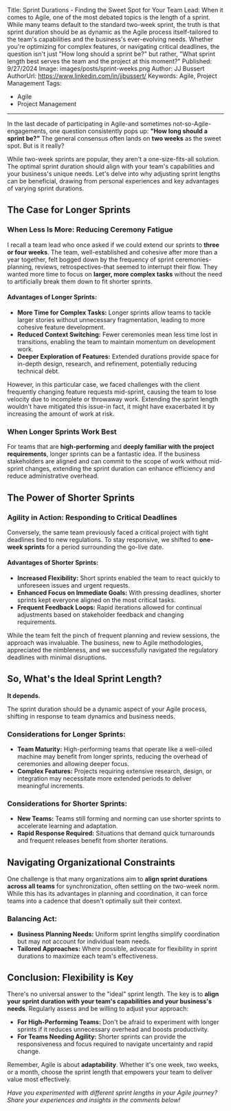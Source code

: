 Title: Sprint Durations - Finding the Sweet Spot for Your Team
Lead: When it comes to Agile, one of the most debated topics is the length of a sprint. While many teams default to the standard two-week sprint, the truth is that sprint duration should be as dynamic as the Agile process itself-tailored to the team's capabilities and the business's ever-evolving needs. Whether you're optimizing for complex features, or navigating critical deadlines, the question isn't just "How long should a sprint be?" but rather, "What sprint length best serves the team and the project at this moment?"
Published: 9/27/2024
Image: images/posts/sprint-weeks.png
Author: JJ Bussert
AuthorUrl: https://www.linkedin.com/in/jjbussert/
Keywords: Agile, Project Management
Tags:
 - Agile
 - Project Management
---

In the last decade of participating in Agile-and sometimes not-so-Agile-engagements, one question consistently pops up: **"How long should a sprint be?"** The general consensus often lands on **two weeks** as the sweet spot. But is it really?

While two-week sprints are popular, they aren't a one-size-fits-all solution. The optimal sprint duration should align with your team's capabilities and your business's unique needs. Let's delve into why adjusting sprint lengths can be beneficial, drawing from personal experiences and key advantages of varying sprint durations.

## The Case for Longer Sprints

### When Less Is More: Reducing Ceremony Fatigue

I recall a team lead who once asked if we could extend our sprints to **three or four weeks**. The team, well-established and cohesive after more than a year together, felt bogged down by the frequency of sprint ceremonies-planning, reviews, retrospectives-that seemed to interrupt their flow. They wanted more time to focus on **larger, more complex tasks** without the need to artificially break them down to fit shorter sprints.

#### Advantages of Longer Sprints:

- **More Time for Complex Tasks:** Longer sprints allow teams to tackle larger stories without unnecessary fragmentation, leading to more cohesive feature development.
- **Reduced Context Switching:** Fewer ceremonies mean less time lost in transitions, enabling the team to maintain momentum on development work.
- **Deeper Exploration of Features:** Extended durations provide space for in-depth design, research, and refinement, potentially reducing technical debt.

However, in this particular case, we faced challenges with the client frequently changing feature requests mid-sprint, causing the team to lose velocity due to incomplete or throwaway work. Extending the sprint length wouldn't have mitigated this issue-in fact, it might have exacerbated it by increasing the amount of work at risk.

### When Longer Sprints Work Best

For teams that are **high-performing** and **deeply familiar with the project requirements**, longer sprints can be a fantastic idea. If the business stakeholders are aligned and can commit to the scope of work without mid-sprint changes, extending the sprint duration can enhance efficiency and reduce administrative overhead.


## The Power of Shorter Sprints

### Agility in Action: Responding to Critical Deadlines

Conversely, the same team previously faced a critical project with tight deadlines tied to new regulations. To stay responsive, we shifted to **one-week sprints** for a period surrounding the go-live date.

#### Advantages of Shorter Sprints:

- **Increased Flexibility:** Short sprints enabled the team to react quickly to unforeseen issues and urgent requests.
- **Enhanced Focus on Immediate Goals:** With pressing deadlines, shorter sprints kept everyone aligned on the most critical tasks.
- **Frequent Feedback Loops:** Rapid iterations allowed for continual adjustments based on stakeholder feedback and changing requirements.

While the team felt the pinch of frequent planning and review sessions, the approach was invaluable. The business, new to Agile methodologies, appreciated the nimbleness, and we successfully navigated the regulatory deadlines with minimal disruptions.


## So, What's the Ideal Sprint Length?

**It depends.**

The sprint duration should be a dynamic aspect of your Agile process, shifting in response to team dynamics and business needs.

### Considerations for Longer Sprints:

- **Team Maturity:** High-performing teams that operate like a well-oiled machine may benefit from longer sprints, reducing the overhead of ceremonies and allowing deeper focus.
- **Complex Features:** Projects requiring extensive research, design, or integration may necessitate more extended periods to deliver meaningful increments.

### Considerations for Shorter Sprints:

- **New Teams:** Teams still forming and norming can use shorter sprints to accelerate learning and adaptation.
- **Rapid Response Required:** Situations that demand quick turnarounds and frequent releases benefit from shorter iterations.


## Navigating Organizational Constraints

One challenge is that many organizations aim to **align sprint durations across all teams** for synchronization, often settling on the two-week norm. While this has its advantages in planning and coordination, it can force teams into a cadence that doesn't optimally suit their context.

### Balancing Act:

- **Business Planning Needs:** Uniform sprint lengths simplify coordination but may not account for individual team needs.
- **Tailored Approaches:** Where possible, advocate for flexibility in sprint durations to maximize each team's effectiveness.


## Conclusion: Flexibility is Key

There's no universal answer to the "ideal" sprint length. The key is to **align your sprint duration with your team's capabilities and your business's needs**. Regularly assess and be willing to adjust your approach:

- **For High-Performing Teams:** Don't be afraid to experiment with longer sprints if it reduces unnecessary overhead and boosts productivity.
- **For Teams Needing Agility:** Shorter sprints can provide the responsiveness and focus required to navigate uncertainty and rapid change.

Remember, Agile is about **adaptability**. Whether it's one week, two weeks, or a month, choose the sprint length that empowers your team to deliver value most effectively.

*Have you experimented with different sprint lengths in your Agile journey? Share your experiences and insights in the comments below!*
